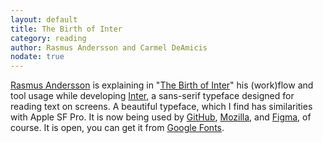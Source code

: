 ```yaml
---
layout: default
title: The Birth of Inter
category: reading
author: Rasmus Andersson and Carmel DeAmicis
nodate: true
---
```

[Rasmus Andersson](https://rsms.me) is explaining in "[The Birth of Inter](https://www.figma.com/blog/the-birth-of-inter/)" his (work)flow and tool usage while developing [Inter](https://rsms.me/inter/), a sans-serif typeface designed for reading text on screens. 
A beautiful typeface, which I find has similarities with Apple SF Pro. It is now being used by [GitHub](https://github.com), [Mozilla](https://mozilla.design), and [Figma](http://figma.com), of course. It is open, you can get it from [Google Fonts](https://fonts.google.com/specimen/Inter).